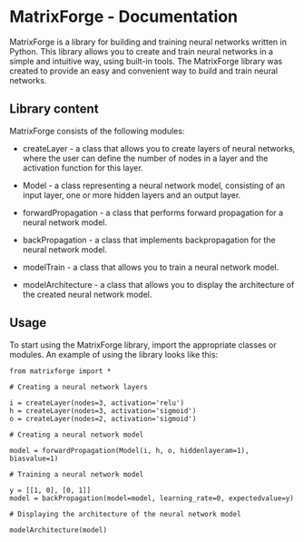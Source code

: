  # MatrixForge - Documentation

MatrixForge is a library for building and training neural networks written in Python. This library allows you to create and train neural networks in a simple and intuitive way, using built-in tools. The MatrixForge library was created to provide an easy and convenient way to build and train neural networks.

## Library content
MatrixForge consists of the following modules:

- createLayer - a class that allows you to create layers of neural networks, where the user can define the number of nodes in a layer and the activation function for this layer.

- Model - a class representing a neural network model, consisting of an input layer, one or more hidden layers and an output layer.

- forwardPropagation - a class that performs forward propagation for a neural network model.

- backPropagation - a class that implements backpropagation for the neural network model.

- modelTrain - a class that allows you to train a neural network model.

- modelArchitecture - a class that allows you to display the architecture of the created neural network model.

## Usage
To start using the MatrixForge library, import the appropriate classes or modules. An example of using the library looks like this:
```
from matrixforge import *

# Creating a neural network layers

i = createLayer(nodes=3, activation='relu') 
h = createLayer(nodes=3, activation='sigmoid')
o = createLayer(nodes=2, activation='sigmoid')

# Creating a neural network model

model = forwardPropagation(Model(i, h, o, hiddenlayeram=1), biasvalue=1)

# Training a neural network model

y = [[1, 0], [0, 1]]
model = backPropagation(model=model, learning_rate=0, expectedvalue=y)

# Displaying the architecture of the neural network model

modelArchitecture(model)
```
